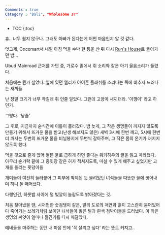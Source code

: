 ```yaml
---
Comments : true
Category : "Bali", "Wholesome Jr"
---
```


* TOC
{:toc}


휴.. 너무 쉽지 않구나.
그래도 아빠가 된다는게 어떤 마음인지 알 것 같다.

엊그제, Cocomart서 내일 아침 먹을 수박 한 통을 산 뒤
다시 [Run's House](https://app.ac/5AiSIo533)로 돌아가던 밤...

Ubud Mainroad 근처를 가던 중, 가로수 밑에서
쥐 소리와 같은 아기 울음소리가 들렸다.

처음에는 뭔가 싶었다.
옆에 있던 엘리가 아이폰 플래쉬를 소리나는 쪽에 비추자
드러나는 새끼들.

난 정말 크기가 너무 작길래 쥐 인줄 알았다.
그런데 고양이 새끼더라.
'아깽이'
라고 하던가.

그렇다. '냥줍'


그 후로, 지금까지 순식간에 이틀이 흘러갔다.
밤 늦게, 그 작은 생명들이 꺼지지 않도록 만들기 위해서
뜨거운 물을 받고(난생 해보지도 않은)
새벽 3시에 한번 깨고, 5시에 한번 더 깨서는 두번의 뜨거운 물을 
비닐봉지에 두번씩 갈아주며, 그 작은 몸의 온기가 꺼지지 않도록 했다.

먹을 것으로 줄게 없어
쌀뜬 물로 급하게 하면 좋다는 위키하우의 글을 읽고 따라했다.
아무리 숟가락 끝에 그 종잇장 같은 혀가 적셔지도록, 마실 수 있게 해주고 싶었지만
고개를 돌리는 핏덩이들

개미들이 여전히 들러붙어
그 피부에 박제된 듯 물려있던 녀석들을
따뜻한 물에 씻어내며 하나 둘 떼어냈다.

다행인건, 하룻밤 사이에
털 빛깔이 놀랍도록 밝아졌다는 것.

처음 찾아냈을 땐, 시꺼먼한 숯검댕이 같은,
발리 도로의 매연과 흙이 고스란히 묻어있어
다 죽어가는 쓰레기처럼 보이던 녀석들이
밝은 털과 흰색 점박이들을 드러냈다.
이 작은 생명의 씨앗이 얼마나 질긴가를 다시 깨달았다.

얘네들을 마주하는 동안
내 마음 안에 '꼭 살리고 싶다'
라는 뜻도 커지고..


